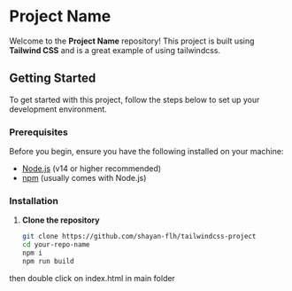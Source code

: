 # Project Name

Welcome to the **Project Name** repository! This project is built using **Tailwind CSS** and is a great example of using tailwindcss.

## Getting Started

To get started with this project, follow the steps below to set up your development environment.

### Prerequisites

Before you begin, ensure you have the following installed on your machine:

- [Node.js](https://nodejs.org/) (v14 or higher recommended)
- [npm](https://www.npmjs.com/) (usually comes with Node.js)

### Installation

1. **Clone the repository**

   ```bash
   git clone https://github.com/shayan-flh/tailwindcss-project
   cd your-repo-name
   npm i
   npm run build
then double click on index.html in main folder

